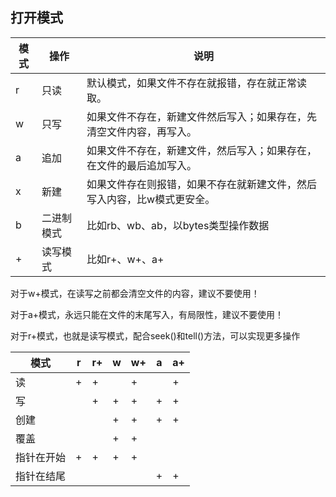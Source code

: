 ## 打开模式


| 模式 | 操作       | 说明                                                                    |
| ------ | ------------ | ------------------------------------------------------------------------- |
| r    | 只读       | 默认模式，如果文件不存在就报错，存在就正常读取。                        |
| w    | 只写       | 如果文件不存在，新建文件然后写入；如果存在，先清空文件内容，再写入。    |
| a    | 追加       | 如果文件不存在，新建文件，然后写入；如果存在，在文件的最后追加写入。    |
| x    | 新建       | 如果文件存在则报错，如果不存在就新建文件，然后写入内容，比w模式更安全。 |
| b    | 二进制模式 | 比如rb、wb、ab，以bytes类型操作数据                                     |
| +    | 读写模式   | 比如r+、w+、a+                                                          |

对于w+模式，在读写之前都会清空文件的内容，建议不要使用！

对于a+模式，永远只能在文件的末尾写入，有局限性，建议不要使用！

对于r+模式，也就是读写模式，配合seek()和tell()方法，可以实现更多操作


| 模式       | r | r+ | w | w+ | a | a+ |
| ------------ | --- | ---- | --- | ---- | --- | ---- |
| 读         | + | +  |   | +  |   | +  |
| 写         |   | +  | + | +  | + | +  |
| 创建       |   |    | + | +  | + | +  |
| 覆盖       |   |    | + | +  |   |    |
| 指针在开始 | + | +  | + | +  |   |    |
| 指针在结尾 |   |    |   |    | + | +  |
